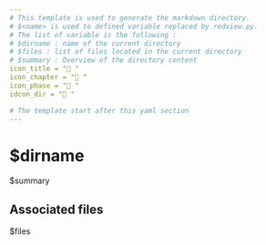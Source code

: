 ```yaml
---
# This template is used to generate the markdown directory.
# $<name> is used to defined variable replaced by redview.py.
# The list of variable is the following :
# $dirname : name of the current directory
# $files : list of files located in the current directory
# $summary : Overview of the directory content
icon_title = "📕 "
icon_chapter = "🔖 "
icon_phase = "📑 "
idcon_dir = "📁 "

# The template start after this yaml section
---
```

# $dirname

$summary

## Associated files
$files